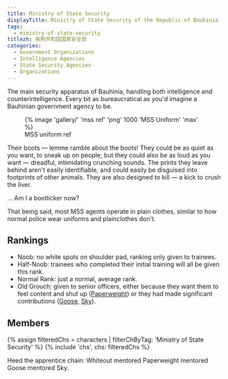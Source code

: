 ```yaml
---
title: Ministry of State Security
displayTitle: Ministry of State Security of the Republic of Bauhinia
tags:
  - ministry-of-state-security
titlezh: 紫荆共和国国家安全部
categories:
  - Government Organizations
  - Intelligence Agencies
  - State Security Agencies
  - Organizations
---
```


The main security apparatus of Bauhinia, handling both intelligence and counterintelligence. Every bit as bureaucratical as you'd imagine a Bauhinian government agency to be.

<figure>
  {% image 'gallery/' 'mss ref' 'png' 1000 'MSS Uniform' 'max' %}
  <figcaption>MSS uniform ref</figcaption>
</figure>

Their boots — lemme ramble about the boots! They could be as quiet as you want, to sneak up on people; but they could also be as loud as you want — dreadful, intimidating crunching sounds. The prints they leave behind aren't easily identifiable, and could easily be disguised into footprints of other animals. They are also designed to kill — a kick to crush the liver.

… Am I a bootlicker now?

That being said, most MSS agents operate in plain clothes, similar to how normal police wear uniforms and plainclothes don't.

## Rankings

- Noob: no white spots on shoulder pad, ranking only given to trainees.
- Half-Noob: trainees who completed their initial training will all be given this rank.
- Normal Rank: just a normal, average rank.
- Old Grouch: given to senior officers, either because they want them to feel content and shut up ([Paperweight](/characters/paperweight/)) or they had made significant contributions ([Goose](/characters/goose/), [Sky](/characters/sky/)).

## Members

<link rel="stylesheet" href="/css/characterspage.css">
{% assign filteredChs = characters | filterChByTag: 'Ministry of State Security' %}
{% include 'chs', chs: filteredChs %}

Heed the apprentice chain: Whiteout mentored Paperweight mentored Goose mentored Sky.

